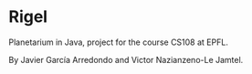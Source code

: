 # Rigel
Planetarium in Java, project for the course CS108 at EPFL.

By Javier García Arredondo and Victor Nazianzeno-Le Jamtel.
